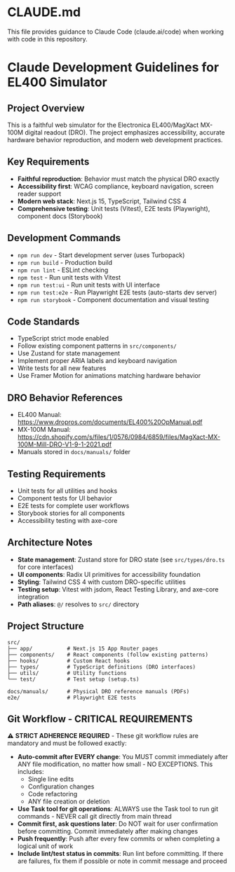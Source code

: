 # CLAUDE.md

This file provides guidance to Claude Code (claude.ai/code) when working with code in this repository.

# Claude Development Guidelines for EL400 Simulator

## Project Overview
This is a faithful web simulator for the Electronica EL400/MagXact MX-100M digital readout (DRO). The project emphasizes accessibility, accurate hardware behavior reproduction, and modern web development practices.

## Key Requirements
- **Faithful reproduction**: Behavior must match the physical DRO exactly
- **Accessibility first**: WCAG compliance, keyboard navigation, screen reader support
- **Modern web stack**: Next.js 15, TypeScript, Tailwind CSS 4
- **Comprehensive testing**: Unit tests (Vitest), E2E tests (Playwright), component docs (Storybook)

## Development Commands
- `npm run dev` - Start development server (uses Turbopack)
- `npm run build` - Production build
- `npm run lint` - ESLint checking
- `npm test` - Run unit tests with Vitest
- `npm run test:ui` - Run unit tests with UI interface
- `npm run test:e2e` - Run Playwright E2E tests (auto-starts dev server)
- `npm run storybook` - Component documentation and visual testing

## Code Standards
- TypeScript strict mode enabled
- Follow existing component patterns in `src/components/`
- Use Zustand for state management
- Implement proper ARIA labels and keyboard navigation
- Write tests for all new features
- Use Framer Motion for animations matching hardware behavior

## DRO Behavior References
- EL400 Manual: https://www.dropros.com/documents/EL400%20OpManual.pdf
- MX-100M Manual: https://cdn.shopify.com/s/files/1/0576/0984/6859/files/MagXact-MX-100M-Mill-DRO-V1-9-1-2021.pdf
- Manuals stored in `docs/manuals/` folder

## Testing Requirements
- Unit tests for all utilities and hooks
- Component tests for UI behavior
- E2E tests for complete user workflows
- Storybook stories for all components
- Accessibility testing with axe-core

## Architecture Notes
- **State management**: Zustand store for DRO state (see `src/types/dro.ts` for core interfaces)
- **UI components**: Radix UI primitives for accessibility foundation
- **Styling**: Tailwind CSS 4 with custom DRO-specific utilities
- **Testing setup**: Vitest with jsdom, React Testing Library, and axe-core integration
- **Path aliases**: `@/` resolves to `src/` directory

## Project Structure
```
src/
├── app/           # Next.js 15 App Router pages
├── components/    # React components (follow existing patterns)
├── hooks/         # Custom React hooks
├── types/         # TypeScript definitions (DRO interfaces)
├── utils/         # Utility functions
└── test/          # Test setup (setup.ts)

docs/manuals/      # Physical DRO reference manuals (PDFs)
e2e/               # Playwright E2E tests
```

## Git Workflow - CRITICAL REQUIREMENTS
⚠️ **STRICT ADHERENCE REQUIRED** - These git workflow rules are mandatory and must be followed exactly:

- **Auto-commit after EVERY change**: You MUST commit immediately after ANY file modification, no matter how small - NO EXCEPTIONS. This includes:
  - Single line edits
  - Configuration changes
  - Code refactoring
  - ANY file creation or deletion
- **Use Task tool for git operations**: ALWAYS use the Task tool to run git commands - NEVER call git directly from main thread
- **Commit first, ask questions later**: Do NOT wait for user confirmation before committing. Commit immediately after making changes
- **Push frequently**: Push after every few commits or when completing a logical unit of work
- **Include lint/test status in commits**: Run lint before committing. If there are failures, fix them if possible or note in commit message and proceed
